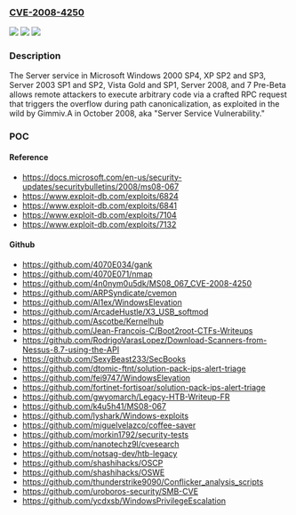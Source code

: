 ### [CVE-2008-4250](https://cve.mitre.org/cgi-bin/cvename.cgi?name=CVE-2008-4250)
![](https://img.shields.io/static/v1?label=Product&message=n%2Fa&color=blue)
![](https://img.shields.io/static/v1?label=Version&message=n%2Fa&color=blue)
![](https://img.shields.io/static/v1?label=Vulnerability&message=n%2Fa&color=brighgreen)

### Description

The Server service in Microsoft Windows 2000 SP4, XP SP2 and SP3, Server 2003 SP1 and SP2, Vista Gold and SP1, Server 2008, and 7 Pre-Beta allows remote attackers to execute arbitrary code via a crafted RPC request that triggers the overflow during path canonicalization, as exploited in the wild by Gimmiv.A in October 2008, aka "Server Service Vulnerability."

### POC

#### Reference
- https://docs.microsoft.com/en-us/security-updates/securitybulletins/2008/ms08-067
- https://www.exploit-db.com/exploits/6824
- https://www.exploit-db.com/exploits/6841
- https://www.exploit-db.com/exploits/7104
- https://www.exploit-db.com/exploits/7132

#### Github
- https://github.com/4070E034/gank
- https://github.com/4070E071/nmap
- https://github.com/4n0nym0u5dk/MS08_067_CVE-2008-4250
- https://github.com/ARPSyndicate/cvemon
- https://github.com/Al1ex/WindowsElevation
- https://github.com/ArcadeHustle/X3_USB_softmod
- https://github.com/Ascotbe/Kernelhub
- https://github.com/Jean-Francois-C/Boot2root-CTFs-Writeups
- https://github.com/RodrigoVarasLopez/Download-Scanners-from-Nessus-8.7-using-the-API
- https://github.com/SexyBeast233/SecBooks
- https://github.com/dtomic-ftnt/solution-pack-ips-alert-triage
- https://github.com/fei9747/WindowsElevation
- https://github.com/fortinet-fortisoar/solution-pack-ips-alert-triage
- https://github.com/gwyomarch/Legacy-HTB-Writeup-FR
- https://github.com/k4u5h41/MS08-067
- https://github.com/lyshark/Windows-exploits
- https://github.com/miguelvelazco/coffee-saver
- https://github.com/morkin1792/security-tests
- https://github.com/nanotechz9l/cvesearch
- https://github.com/notsag-dev/htb-legacy
- https://github.com/shashihacks/OSCP
- https://github.com/shashihacks/OSWE
- https://github.com/thunderstrike9090/Conflicker_analysis_scripts
- https://github.com/uroboros-security/SMB-CVE
- https://github.com/ycdxsb/WindowsPrivilegeEscalation

